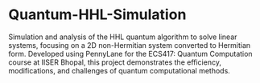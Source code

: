 # Quantum-HHL-Simulation
Simulation and analysis of the HHL quantum algorithm to solve linear systems, focusing on a 2D non-Hermitian system converted to Hermitian form. Developed using PennyLane for the ECS417: Quantum Computation course at IISER Bhopal, this project demonstrates the efficiency, modifications, and challenges of quantum computational methods.
